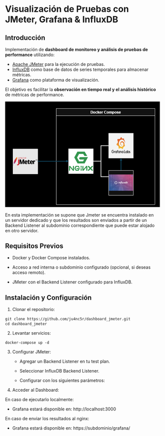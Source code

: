 # Visualización de Pruebas con JMeter, Grafana & InfluxDB  

## Introducción  
Implementación de **dashboard de monitoreo y análisis de pruebas de performance** utilizando:  
- [Apache JMeter](https://jmeter.apache.org/) para la ejecución de pruebas.  
- [InfluxDB](https://www.influxdata.com/) como base de datos de series temporales para almacenar métricas.  
- [Grafana](https://grafana.com/) como plataforma de visualización.  

El objetivo es facilitar la **observación en tiempo real y el análisis histórico** de métricas de performance.  



![Arq](./img/arq_proxy.png)

En esta implementación se supone que Jmeter se encuentra instalado en un servidor dedicado y que los resultados son enviados a partir de un Backend Listener al subdominio correspondiente que puede estar alojado en otro servidor. 


## Requisitos Previos

- Docker y Docker Compose instalados.

- Acceso a red interna o subdominio configurado (opcional, si deseas acceso remoto).

- JMeter con el Backend Listener configurado para InfluxDB.

## Instalación y Configuración

1) Clonar el repositorio:

```
git clone https://github.com/ju4nc5r/dashboard_jmeter.git
cd dashboard_jmeter
```
2) Levantar servicios:
```
docker-compose up -d
```

3) Configurar JMeter:

    - Agregar un Backend Listener en tu test plan.

    - Seleccionar InfluxDB Backend Listener.

    - Configurar con los siguientes parámetros:


4) Acceder al Dashboard: 

En caso de ejecutarlo localmente:
- Grafana estará disponible en: http://localhost:3000

En caso de enviar los resultados al nginx: 
- Grafana estará disponible en: https://subdominio/grafana/

